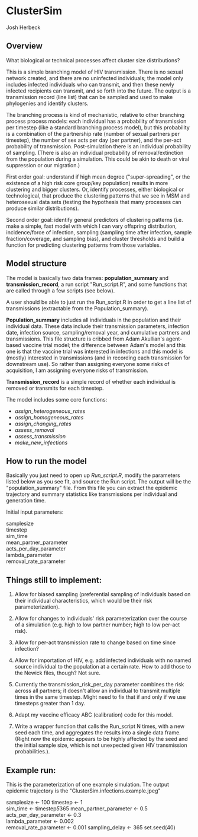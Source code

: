 
# ClusterSim

Josh Herbeck

## Overview

What biological or technical processes affect cluster size
distributions?

This is a simple branching model of HIV transmission. There is no
sexual network created, and there are no uninfected individuals;
the model only includes infected individuals who can transmit, and then
these newly infected recipients can transmit, and so forth into the
future. The output is a transmission record (line list) that can be
sampled and used to make phylogenies and identify clusters.

The branching process is kind of mechanistic, relative to other
branching process process models:  each individual has a probability of
transmission per timestep (like a standard branching process model), but this 
probability is a combination of the partnership rate (number of sexual partners 
per timestep), the number of sex acts per day (per partner), and 
the per-act probability of transmission. Post-simulation there is an 
individual probability of sampling. (There is also an individual probability of 
removal/extinction from the population during a simulation. This could be akin
to death or viral suppression or our migration.)

First order goal:  understand if high mean degree ("super-spreading",
or the existence of a high risk core group/key population) results in
more clustering and bigger clusters. Or, identify processes, either
biological or technological, that produce the clustering patterns that
we see in MSM and heterosexual data sets (testing the hypothesis that
many processes can produce similar distributions).

Second order goal:  identify general predictors of clustering patterns
(i.e. make a simple, fast model with which I can vary offspring
distribution, incidence/force of infection, sampling (sampling time
after infection, sample fraction/coverage, and sampling bias), and
cluster thresholds and build a function for predicting clustering
patterns from those variables.

## Model structure

The model is basically two data frames: **population_summary** and
**transmission_record**, a run script "Run_script.R", and some functions
that are called through a few scripts (see below).

A user should be able to just run the Run_script.R in order to get a
line list of transmissions (extractable from the Population_summary).

**Population_summary** includes all individuals in the population and
their individual data. These data include their transmission parameters,
infection date, infection source, sampling/removal year, and cumulative
partners and transmissions. This file structure is cribbed from Adam Akullian's
agent-based vaccine trial model; the difference between Adam's model and
this one is that the vaccine trial was interested in infections and this
model is (mostly) interested in transmissions (and in recording each
transmission for downstream use). So rather than assigning everyone some risks 
of acquisition, I am assigning everyone risks of transmission.

**Transmission_record** is a simple record of whether each individual is
removed or transmits for each timestep.

The model includes some core functions:

-   *assign_heterogeneous_rates*
-   *assign_homogeneous_rates*
-   *assign_changing_rates*
-   *assess_removal*
-   *assess_transmission*
-   *make_new_infections*

## How to run the model

Basically you just need to open up *Run_script.R*, modify the parameters
listed below as you see fit, and source the Run script. The output will be the 
"population_summary" file. From this file you can extract the epidemic trajectory
and summary statistics like transmissions per individual and generation time.

Initial input parameters:

samplesize  
timestep  
sim_time  
mean_partner_parameter  
acts_per_day_parameter   
lambda_parameter  
removal_rate_parameter   

## Things still to implement:

1. Allow for biased sampling (preferential sampling of individuals
based on their individual characteristics, which would be their risk 
parameterization).  

2. Allow for changes to individuals' risk parameterization over the course
of a simulation (e.g. high to low partner number; high to low per-act risk).  

3. Allow for per-act transmission rate to change based on time since infection?  

4. Allow for importation of HIV, e.g. add infected individuals with no named source
individual to the population at a certain rate. How to add those to the Newick files,
though? Not sure.  

5. Currently the transmission_risk_per_day parameter combines the risk across 
all partners; it doesn't allow an individual to transmit multiple times in the 
same timestep. Might need to fix that if and only if we use timesteps greater 
than 1 day.  

6. Adapt my vaccine efficacy ABC (calibration) code for this model. 

7. Write a wrapper function that calls the Run_script N times, with a new seed 
each time, and aggregates the results into a single data frame. (Right now the 
epidemic appears to be highly affected by the seed and the initial sample size, 
which is not unexpected given HIV transmission probabilities.). 

## Example run:

This is the parameterization of one example simulation. The output epidemic
trajectory is the "ClusterSim.infections.example.jpeg"

samplesize <- 100 
timestep <- 1  
sim_time <- timestep*5*365 
mean_partner_parameter <- 0.5  
acts_per_day_parameter <- 0.3   
lambda_parameter <- 0.002  
removal_rate_parameter <- 0.001 
sampling_delay <- 365 
set.seed(40)


